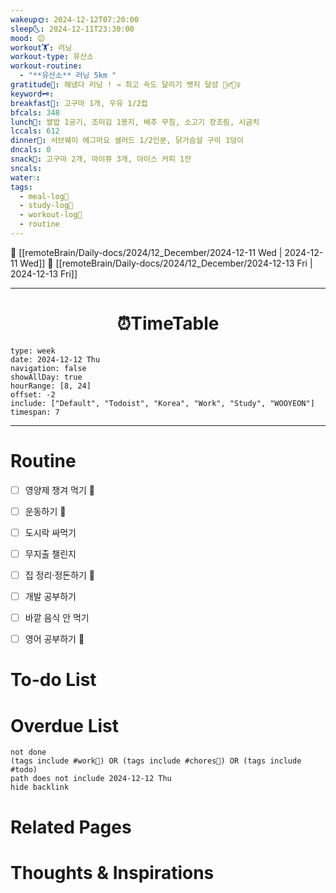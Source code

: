```yaml
---
wakeup🌞: 2024-12-12T07:20:00
sleep🌜: 2024-12-11T23:30:00
mood: 😊
workout🏋️: 러닝
workout-type: 유산소
workout-routine:
  - "**유산소** 러닝 5km "
gratitude🙏: 해냈다 러닝 ! → 최고 속도 달리기 뱃지 달성 🏃‍♂️🏃‍♀️
keyword🗝️: 
breakfast🍳: 고구마 1개, 우유 1/2컵
bfcals: 348
lunch🍚: 쌀밥 1공기, 조미김 1봉지, 배추 무침, 소고기 장조림, 시금치
lccals: 612
dinner🥗: 서브웨이 에그마요 샐러드 1/2인분, 닭가슴살 구이 1덩이
dncals: 0
snack🍬: 고구마 2개, 마이쮸 3개, 아이스 커피 1잔
sncals: 
water💧: 
tags:
  - meal-log📝
  - study-log📓
  - workout-log💪
  - routine
---
```


🔺 [[remoteBrain/Daily-docs/2024/12_December/2024-12-11 Wed | 2024-12-11 Wed]]
🔻 [[remoteBrain/Daily-docs/2024/12_December/2024-12-13 Fri | 2024-12-13 Fri]]
___
<h1> <center>⏰TimeTable </center> </h1>

```gEvent
type: week
date: 2024-12-12 Thu
navigation: false
showAllDay: true
hourRange: [8, 24]
offset: -2
include: ["Default", "Todoist", "Korea", "Work", "Study", "WOOYEON"]
timespan: 7
```

--- 


# Routine 

- [ ] 영양제 챙겨 먹기 🔼 
- [ ] 운동하기 🔼 
- [ ] 도시락 싸먹기 
- [ ] 무지출 챌린지 
- [ ] 집 정리·정돈하기 🔼
- [ ] 개발 공부하기
- [ ] 바깥 음식 안 먹기 
- [ ] 영어 공부하기 🔼 


# To-do List


# Overdue List
```tasks
not done
(tags include #work💼) OR (tags include #chores🧺) OR (tags include #todo)
path does not include 2024-12-12 Thu
hide backlink
```

# Related Pages



# Thoughts & Inspirations

